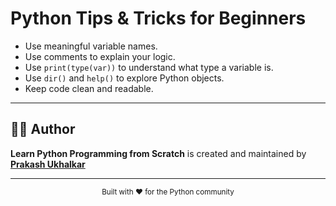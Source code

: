 # Python Tips & Tricks for Beginners

- Use meaningful variable names.
- Use comments to explain your logic.
- Use `print(type(var))` to understand what type a variable is.
- Use `dir()` and `help()` to explore Python objects.
- Keep code clean and readable.


---

## 👨‍💻 Author

**Learn Python Programming from Scratch** is created and maintained by [**Prakash Ukhalkar**](https://github.com/prakash-ukhalkar)

---

<div align="center">
  <sub>Built with ❤️ for the Python community</sub>
</div>